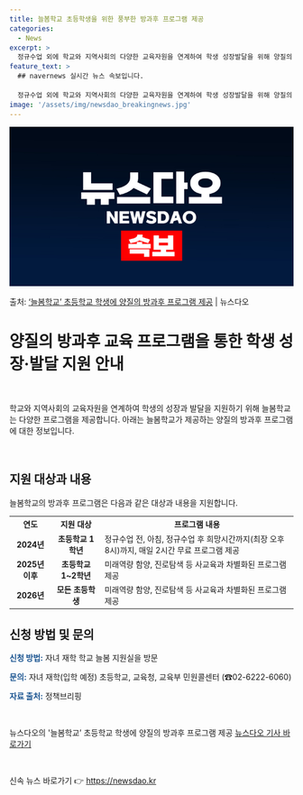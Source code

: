 ```yaml
---
title: 늘봄학교 초등학생을 위한 풍부한 방과후 프로그램 제공
categories:
  - News
excerpt: >
  정규수업 외에 학교와 지역사회의 다양한 교육자원을 연계하여 학생 성장발달을 위해 양질의 종합 프로그램을 제공…
feature_text: >
  ## navernews 실시간 뉴스 속보입니다.

  정규수업 외에 학교와 지역사회의 다양한 교육자원을 연계하여 학생 성장발달을 위해 양질의 종합 프로그램을 제공…
image: '/assets/img/newsdao_breakingnews.jpg'
---
```


![뉴스다오 속보](/assets/img/newsdao_breakingnews.jpg)

<p>출처: <a href="https://newsdao.kr/3917" rel="dofollow">‘늘봄학교’ 초등학교 학생에 양질의 방과후 프로그램 제공</a> | 뉴스다오</p>

<h1>양질의 방과후 교육 프로그램을 통한 학생 성장·발달 지원 안내</h1>
<p data-ke-size="size16">&nbsp;</p>
<p>학교와 지역사회의 교육자원을 연계하여 학생의 성장과 발달을 지원하기 위해 늘봄학교는 다양한 프로그램을 제공합니다. 아래는 늘봄학교가 제공하는 양질의 방과후 프로그램에 대한 정보입니다.</p>
<p data-ke-size="size16">&nbsp;</p>

<h2 data-ke-size="size26">지원 대상과 내용</h2>
<p>늘봄학교의 방과후 프로그램은 다음과 같은 대상과 내용을 지원합니다.</p>
<table>
  <tr>
    <th>연도</th>
    <th>지원 대상</th>
    <th>프로그램 내용</th>
  </tr>
  <tr>
    <td style="text-align: center; height: 17px;"><b>2024년</b></td>
    <td style="text-align: center;"><b>초등학교 1학년</b></td>
    <td>정규수업 전, 아침, 정규수업 후 희망시간까지(최장 오후 8시)까지, 매일 2시간 무료 프로그램 제공</td>
  </tr>
  <tr>
    <td style="text-align: center; height: 17px;"><b>2025년 이후</b></td>
    <td style="text-align: center;"><b>초등학교 1~2학년</b></td>
    <td>미래역량 함양, 진로탐색 등 사교육과 차별화된 프로그램 제공</td>
  </tr>
  <tr>
    <td style="text-align: center; height: 17px;"><b>2026년</b></td>
    <td style="text-align: center;"><b>모든 초등학생</b></td>
    <td>미래역량 함양, 진로탐색 등 사교육과 차별화된 프로그램 제공</td>
  </tr>
</table>

<h2 data-ke-size="size26">신청 방법 및 문의</h2>
<p><b><span style="color: #1a5490;">신청 방법:</span></b> 자녀 재학 학교 늘봄 지원실을 방문</p>
<p><b><span style="color: #1a5490;">문의:</span></b> 자녀 재학(입학 예정) 초등학교, 교육청, 교육부 민원콜센터 (☎02-6222-6060)</p>
<p><b><span style="color: #1a5490;">자료 출처:</span></b> 정책브리핑 </p>

<p data-ke-size="size16">&nbsp;</p>
<p>뉴스다오의 '늘봄학교’ 초등학교 학생에 양질의 방과후 프로그램 제공 <a href="https://newsdao.kr/3917">뉴스다오 기사 바로가기</a></p>
<p data-ke-size="size16">&nbsp;</p> 

신속 뉴스 바로가기 👉 <a href="https://newsdao.kr" rel="dofollow">https://newsdao.kr</a>


